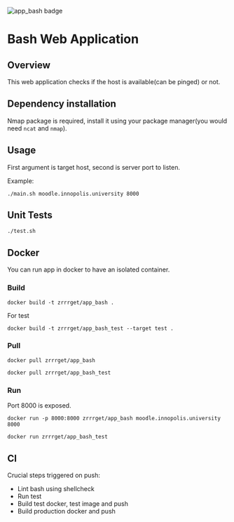 ![app_bash badge](https://github.com/zRrrGet/core-course-labs/actions/workflows/app_bash_ci.yaml/badge.svg)
# Bash Web Application
## Overview
This web application checks if the host is available(can be pinged) or not.
## Dependency installation
Nmap package is required, install it using your package manager(you would need `ncat` and `nmap`).
## Usage
First argument is target host, second is server port to listen.

Example:

```
./main.sh moodle.innopolis.university 8000
```
## Unit Tests
```
./test.sh
```
## Docker
You can run app in docker to have an isolated container.
### Build
```
docker build -t zrrrget/app_bash .
```
For test
```
docker build -t zrrrget/app_bash_test --target test .
```
### Pull
```
docker pull zrrrget/app_bash
```
```
docker pull zrrrget/app_bash_test
```
### Run
Port 8000 is exposed.
```
docker run -p 8000:8000 zrrrget/app_bash moodle.innopolis.university 8000
```
```
docker run zrrrget/app_bash_test
```
## CI
Crucial steps triggered on push:
- Lint bash using shellcheck
- Run test
- Build test docker, test image and push
- Build production docker and push